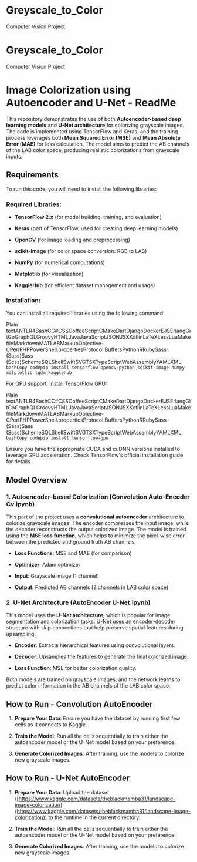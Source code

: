 # Greyscale_to_Color
Computer Vision Project

# Greyscale_to_Color
Computer Vision Project

Image Colorization using Autoencoder and U-Net - ReadMe
=======================================================

This repository demonstrates the use of both **Autoencoder-based deep learning models** and **U-Net architecture** for colorizing grayscale images. The code is implemented using TensorFlow and Keras, and the training process leverages both **Mean Squared Error (MSE)** and **Mean Absolute Error (MAE)** for loss calculation. The model aims to predict the AB channels of the LAB color space, producing realistic colorizations from grayscale inputs.

Requirements
------------

To run this code, you will need to install the following libraries:

### Required Libraries:

*   **TensorFlow 2.x** (for model building, training, and evaluation)
    
*   **Keras** (part of TensorFlow, used for creating deep learning models)
    
*   **OpenCV** (for image loading and preprocessing)
    
*   **scikit-image** (for color space conversion: RGB to LAB)
    
*   **NumPy** (for numerical computations)
    
*   **Matplotlib** (for visualization)
    
*   **KaggleHub** (for efficient dataset management and usage)
    

### Installation:

You can install all required libraries using the following command:

Plain textANTLR4BashCC#CSSCoffeeScriptCMakeDartDjangoDockerEJSErlangGitGoGraphQLGroovyHTMLJavaJavaScriptJSONJSXKotlinLaTeXLessLuaMakefileMarkdownMATLABMarkupObjective-CPerlPHPPowerShell.propertiesProtocol BuffersPythonRRubySass (Sass)Sass (Scss)SchemeSQLShellSwiftSVGTSXTypeScriptWebAssemblyYAMLXML`   bashCopy codepip install tensorflow opencv-python scikit-image numpy matplotlib tqdm kagglehub   `

For GPU support, install TensorFlow GPU:

Plain textANTLR4BashCC#CSSCoffeeScriptCMakeDartDjangoDockerEJSErlangGitGoGraphQLGroovyHTMLJavaJavaScriptJSONJSXKotlinLaTeXLessLuaMakefileMarkdownMATLABMarkupObjective-CPerlPHPPowerShell.propertiesProtocol BuffersPythonRRubySass (Sass)Sass (Scss)SchemeSQLShellSwiftSVGTSXTypeScriptWebAssemblyYAMLXML`   bashCopy codepip install tensorflow-gpu   `

Ensure you have the appropriate CUDA and cuDNN versions installed to leverage GPU acceleration. Check TensorFlow's official installation guide for details.

Model Overview
--------------

### 1\. **Autoencoder-based Colorization** (Convolution Auto-Encoder Cv.ipynb)

This part of the project uses a **convolutional autoencoder** architecture to colorize grayscale images. The encoder compresses the input image, while the decoder reconstructs the output colorized image. The model is trained using the **MSE loss function**, which helps to minimize the pixel-wise error between the predicted and ground truth AB channels.

*   **Loss Functions**: MSE and MAE (for comparison)
    
*   **Optimizer**: Adam optimizer
    
*   **Input**: Grayscale image (1 channel)
    
*   **Output**: Predicted AB channels (2 channels in LAB color space)
    

### 2\. **U-Net Architecture** (AutoEncoder U-Net.ipynb)

This model uses the **U-Net architecture**, which is popular for image segmentation and colorization tasks. U-Net uses an encoder-decoder structure with skip connections that help preserve spatial features during upsampling.

*   **Encoder**: Extracts hierarchical features using convolutional layers.
    
*   **Decoder**: Upsamples the features to generate the final colorized image.
    
*   **Loss Function**: MSE for better colorization quality.
    

Both models are trained on grayscale images, and the network learns to predict color information in the AB channels of the LAB color space.

How to Run - Convolution AutoEncoder
------------------------------------

1.  **Prepare Your Data**: Ensure you have the dataset by running first few cells as it connects to Kaggle.
    
2.  **Train the Model**: Run all the cells sequentially to train either the autoencoder model or the U-Net model based on your preference.
    
3.  **Generate Colorized Images**: After training, use the models to colorize new grayscale images.
    

How to Run - U-Net AutoEncoder
------------------------------

1.  **Prepare Your Data**: Upload the dataset ([https://www.kaggle.com/datasets/theblackmamba31/landscape-image-colorization](https://www.kaggle.com/datasets/theblackmamba31/landscape-image-colorization)) to the runtime in the current directory.
    
2.  **Train the Model**: Run all the cells sequentially to train either the autoencoder model or the U-Net model based on your preference.
    
3.  **Generate Colorized Images**: After training, use the models to colorize new grayscale images.

